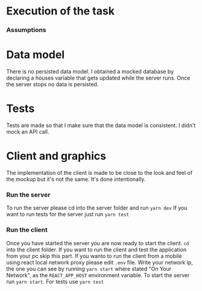 # Execution of the task

### Assumptions

# Data model

There is no persisted data model. I obtained a mocked database by declaring a houses variable that gets updated while the server runs. Once the server stops no data is persisted.

# Tests

Tests are made so that I make sure that the data model is consistent. I didn't mock an API call.

# Client and graphics

The implementation of the client is made to be close to the look and feel of the mockup but it's not the same. It's done intentionally.

### Run the server

To run the server please cd into the server folder and run `yarn dev`
If you want to run tests for the server just run `yarn test`

### Run the client

Once you have started the server you are now ready to start the client. `cd` into the client folder.
If you want to run the client and test the application from your pc skip this part.
If you wanto to run the client from a mobile using react local network proxy please edit `.env` file. Write your network ip, the one you can see by running `yarn start` where stated "On Your Network", as the `REACT_APP_HOST` environment variable.
To start the server run `yarn start`. For tests use `yarn test`
